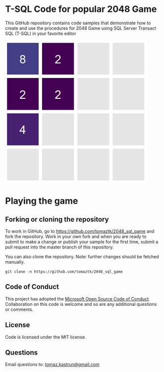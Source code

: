 # T-SQL Code for popular 2048 Game
This GitHub repository contains code samples that demonstrate how to create and use the procedures for 2048 Game using SQL Server Transact SQL (T-SQL) in your favorite editor

![](/img/game2048.png)


# Playing the game





## Forking or cloning the repository
To work in GitHub, go to https://github.com/tomaztk/2048_sql_game and fork the repository. Work in your own fork and when you are ready to submit to make a change or publish your sample for the first time, submit a pull request into the master branch of this repository. 

You can also clone the repository. Note: further changes should be fetched manually.


```
git clone -n https://github.com/tomaztk/2048_sql_game
```

## Code of Conduct
This project has adopted the [Microsoft Open Source Code of Conduct](https://opensource.microsoft.com/codeofconduct/). Collaboration on this code is welcome and so are any additional questions or comments.


## License
Code is licensed under the MIT license.

## Questions
Email questions to: tomaz.kastrun@gmail.com